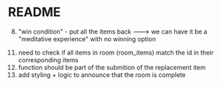 # README

<!-- 1. set up home page - user route - root path -->
<!-- 2. authentication - login, logout, create user -->
<!-- 3. start game route - level route - hallway/corridor -->
<!-- 4. entering room - room route -->
<!-- 5. populating room with items -->
<!-- 6. item show page (does not tell you correct room) - link to form to change room of item (room_item) -->
<!-- 7. back button on all paths -->
<!-- 9. timer -->
<!-- 10. logic for finishing and loading next level -->
<!-- 11. make three floors - 3 rooms each -->
<!-- 12. items only randomized between rooms on floor -->
8. "win condition" - put all the items back ---> we can have it be a "meditative experience" with no winning option
<!-- 9. users/new page background? && vertically center form on the page? -->
<!-- 10. I couldn't figure out a good way to get the items to appear in the rooms. The best I got was the vertical but I think it looks bad :( -->
11. need to check if all items in room (room_items) match the id in their corresponding items
12. function should be part of the submition of the replacement item
13. add styling + logic to announce that the room is complete